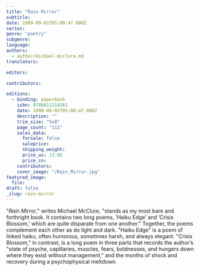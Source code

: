 ```yaml
---
title: "Rain Mirror"
subtitle:
date: 1999-09-01T05:00:47.000Z
series:
genre: "poetry"
subgenre:
language:
authors:
  - author/michael-mcclure.md
translators:

editors:

contributors:

editions:
  - binding: paperback
    isbn: 9780811214261
    date: 1999-09-01T05:00:47.000Z
    description: ""
    trim_size: "5x8"
    page_count: "112"
    sales_data:
      forsale: false
      saleprice:
      shipping_weight:
      price_us: 13.95
      price_cn:
    contributors:
    cover_image: "/Rain_Mirror.jpg"
featured_image:
  file:
draft: false
_slug: rain-mirror
---
```


"_Rain Mirror_," writes Michael McClure, "stands as my most bare and forthright book. It contains two long poems, ’Haiku Edge’ and ’Crisis Blossom,’ which are quite disparate from one another." Together, the poems complement each other as do light and dark. "Haiku Edge" is a poem of linked haiku, often humorous, sometimes harsh, and always elegant. "Crisis Blossom," in contrast, is a long poem in three parts that records the author’s "state of psyche, capillaries, muscles, fears, boldnesses, and hungers down where they exist without management," and the months of shock and recovery during a psychophysical meltdown.

